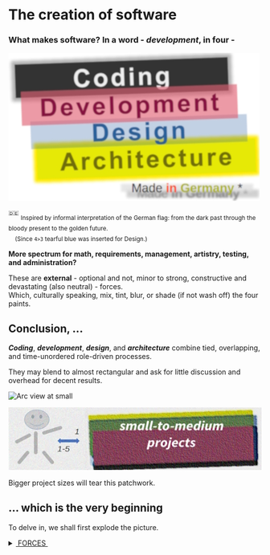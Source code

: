 # The creation of software

### **What makes software?** In a word - _development_, in four - 

[![Four colors of software: black->red->blue->gold](../pencraft/README+/_rsc/_img/darkCode2arcGold.jpg)](../pencraft/README+/_rsc/)

<sup>:de:</sup> <sub>Inspired by informal interpretation of the German flag: from the dark past through the bloody present to the golden future.\
&nbsp;&nbsp;&nbsp;&nbsp;(Since `4>3` tearful blue was inserted for Design.)</sub>

**More spectrum for math, requirements, management, artistry, testing, and administration?**

These are **external** - optional and not, minor to strong, constructive and devastating (also neutral) - forces.\
Which, culturally speaking, mix, tint, blur, or shade (if not wash off) the four paints. 

## Conclusion, ...

**_Coding_**, **_development_**, **_design_**, and **_architecture_** combine tied, overlapping, and time-unordered role-driven processes. 

They may blend to almost rectangular and ask for little discussion and overhead for decent results.

<picture>
  <img alt="Arc view at small" src="(https://github.com/Kyriosity/read-write/blob/main/README+/pencraft/README+/_rsc/_img/C-D-D-A_smallPrj.jp">
</picture>

[![Arc view at small projects](../pencraft/README+/_rsc/_img/C-D-D-A_smallPrj.jpg)](../pencraft/README+/_rsc/)

Bigger project sizes will tear this patchwork. 

## ...  which is the very beginning

To delve in, we shall first explode the picture.

<details>
  <summary><ins>&nbsp;FORCES&nbsp;</ins></summary
    EFFERENT (CentriFugal)
              Sep of Converns(Roles)
        HOLDING:
            Commu
           Continuity
</details>

|- Classisication\
|- Roles share for inclinations\
|- Architecture and architector\
|- 

...
